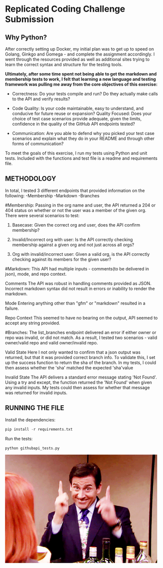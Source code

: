 # __Replicated Coding Challenge Submission__

## __Why Python?__
 
After correctly setting up Docker, my initial plan was to get up to speed on Golang, Ginkgo and Gomega - and complete the assignment accordingly.  I went through the resources provided as well as additional sites trying to learn the correct syntax and structure for the testing tools. 

**Ultimately, after some time spent not being able to get the markdown and membership tests to work, I felt that learning a new language and testing framework was pulling me away from the core objectives of this exercise:**  

* Correctness: Do your tests compile and run? Do they actually make calls to the API and verify results?

* Code Quality: Is your code maintainable, easy to understand, and conducive for future reuse or expansion?
Quality Focused: Does your choice of test case scenarios provide adequate, given the limits, confidence in the quality of the GitHub API endpoints tested?

* Communication: Are you able to defend why you picked your test case scenarios and explain what they do in your README and through other forms of communication?

To meet the goals of this exercise, I run my tests using Python and unit tests.  Included with the functions and test file is a readme and requirements file.  

## __METHODOLOGY__

In total, I tested 3 different endpoints that provided information on the following:
-Membership
-Markdown
-Branches 

#Membership:
Passing in the org name and user, the API returned a 204 or 404 status on whether or not the user was a member of the given org.  There were several scenarios to test:

1. Basecase: Given the correct org and user, does the API confirm membership?

2. Invalid/Incorrect org with user: Is the API correctly checking membership against a given org and not just across all orgs?

3. Org with invalid/incorrect user: Given a valid org, is the API correctly checking against its members for the given user?  

#Markdown:
This API had multiple inputs - comments(to be delivered in json), mode, and repo context. 

Comments
The API was robust in handling comments provided as JSON.  Incorrect markdown syntax did not result in errors or inability to render the markdown. 

Mode
Entering anything other than "gfm" or "markdown" resulted in a failure.

Repo Context
This seemed to have no bearing on the output, API seemed to accept any string provided.  

#Branches:
The list_branches endpoint delivered an error if either owner or repo was invalid, or did not match.  As a result, I tested two scenarios - valid owner/valid repo and valid owner/invalid repo. 

Valid State
Here I not only wanted to confirm that a json output was returned, but that it was provided correct branch info.  To validate this, I set up the success function to return the sha of the branch.  In my tests, I could then assess whether the 'sha' matched the expected 'sha'value

Invalid State
The API delivers a standard error message stating 'Not Found'.  Using a try and except, the function returned the 'Not Found' when given any invalid inputs.  My tests could then assess for whether that message was returned for invalid inputs.  

## __RUNNING THE FILE__

Install the dependencies:
```python
pip install -r requirements.txt
```

Run the tests:
```python
python githubapi_tests.py
```

![Thank You!](/thank_you.gif)



